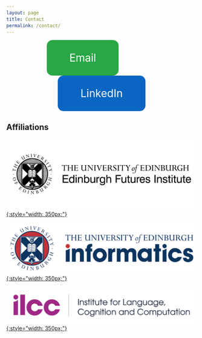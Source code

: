 ```yaml
---
layout: page
title: Contact
permalink: /contact/
---
```

<div style="text-align: center;">
  <a href="mailto:bridaineparnell@gmail.com" style="background-color: #28a745; color: white; padding: 30px 60px; text-decoration: none; border-radius: 15px; font-size: 28px; display: inline-block; margin-right: 100px;">
    Email
  </a>

  <a href="https://www.linkedin.com/in/bridaineparnell/" target="_blank" style="background-color: #0A66C2; color: white; padding: 30px 60px; text-decoration: none; border-radius: 15px; font-size: 28px; display: inline-block;">
    LinkedIn
  </a>
</div>



## Affiliations

[![](\assets\images\Edinburgh+Futures+Institute_black-01.jpg){:style="width: 350px;"}](https://www.efi.ed.ac.uk)

[![](\assets\images\main_inf_logo.jpg){:style="width: 350px;"}](https://www.inf.ed.ac.uk)

[![](\assets\images\ilcc.png){:style="width: 350px;"}](https://www.ilcc.inf.ed.ac.uk)


